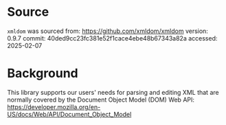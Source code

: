 # Source

`xmldom` was sourced from:
https://github.com/xmldom/xmldom
version: 0.9.7
commit: 40ded9cc23fc381e52f1cace4ebe48b67343a82a
accessed: 2025-02-07

# Background

This library supports our users' needs for parsing and editing XML that are normally covered by the Document Object Model (DOM) Web API:
https://developer.mozilla.org/en-US/docs/Web/API/Document_Object_Model